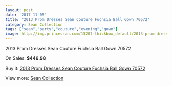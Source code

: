 ```yaml
---
layout: post
date: '2017-11-05'
title: "2013 Prom Dresses Sean Couture Fuchsia Ball Gown 70572"
category: Sean Collection
tags: ["sean","party","couture","evening","gown"]
image: http://img.princessan.com/15207-thickbox_default/2013-prom-dresses-sean-couture-fuchsia-ball-gown-70572.jpg
---
```

2013 Prom Dresses Sean Couture Fuchsia Ball Gown 70572

On Sales: **$446.98**
<a href="https://www.princessan.com/en/sean-collection/7082-2013-prom-dresses-sean-couture-fuchsia-ball-gown-70572.html"><amp-img layout="responsive" width="600" height="600" src="//img.princessan.com/15207-thickbox_default/2013-prom-dresses-sean-couture-fuchsia-ball-gown-70572.jpg" alt="2013 Prom Dresses Sean Couture Fuchsia Ball Gown 70572 0" /></a>
<a href="https://www.princessan.com/en/sean-collection/7082-2013-prom-dresses-sean-couture-fuchsia-ball-gown-70572.html"><amp-img layout="responsive" width="600" height="600" src="//img.princessan.com/15209-thickbox_default/2013-prom-dresses-sean-couture-fuchsia-ball-gown-70572.jpg" alt="2013 Prom Dresses Sean Couture Fuchsia Ball Gown 70572 1" /></a>
<a href="https://www.princessan.com/en/sean-collection/7082-2013-prom-dresses-sean-couture-fuchsia-ball-gown-70572.html"><amp-img layout="responsive" width="600" height="600" src="//img.princessan.com/15208-thickbox_default/2013-prom-dresses-sean-couture-fuchsia-ball-gown-70572.jpg" alt="2013 Prom Dresses Sean Couture Fuchsia Ball Gown 70572 2" /></a>

Buy it: [2013 Prom Dresses Sean Couture Fuchsia Ball Gown 70572](https://www.princessan.com/en/sean-collection/7082-2013-prom-dresses-sean-couture-fuchsia-ball-gown-70572.html "2013 Prom Dresses Sean Couture Fuchsia Ball Gown 70572")

View more: [Sean Collection](https://www.princessan.com/en/56-sean-collection "Sean Collection")